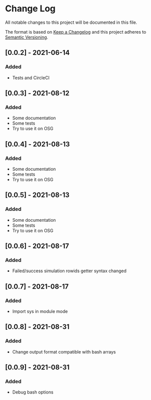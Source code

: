 # Change Log

All notable changes to this project will be documented in this file.

The format is based on [Keep a Changelog](http://keepachangelog.com/)
and this project adheres to [Semantic Versioning](http://semver.org/).

## [0.0.2] - 2021-06-14

### Added

- Tests and CircleCI

## [0.0.3] - 2021-08-12

### Added

- Some documentation
- Some tests
- Try to use it on OSG

## [0.0.4] - 2021-08-13

### Added

- Some documentation
- Some tests
- Try to use it on OSG

## [0.0.5] - 2021-08-13

### Added

- Some documentation
- Some tests
- Try to use it on OSG

## [0.0.6] - 2021-08-17

### Added

- Failed/success simulation rowids getter syntax changed

## [0.0.7] - 2021-08-17

### Added

- Import sys in module mode

## [0.0.8] - 2021-08-31

### Added

- Change output format compatible with bash arrays

## [0.0.9] - 2021-08-31

### Added

- Debug bash options
